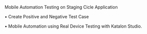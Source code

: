 Mobile Automation Testing on Staging Cicle Application 

•	Create Positive and Negative Test Case

•	Mobile Automation using Real Device Testing with Katalon Studio.
